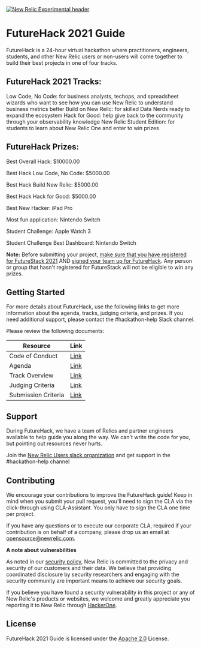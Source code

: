[![New Relic Experimental header](https://github.com/newrelic/opensource-website/raw/master/src/images/categories/Experimental.png)](https://opensource.newrelic.com/oss-category/#new-relic-experimental)

# FutureHack 2021 Guide

FutureHack is a 24-hour virtual hackathon where practitioners, engineers, students, and other New Relic users or non-users will come together to build their best projects in one of four tracks.

## FutureHack 2021 Tracks:

Low Code, No Code: for business analysts, techops, and spreadsheet wizards who want to see how you can use New Relic to understand business metrics better
Build on New Relic: for skilled Data Nerds ready to expand the ecosystem
Hack for Good: help give back to the community through your observability knowledge
New Relic Student Edition:  for students to learn about New Relic One and enter to win prizes

## FutureHack Prizes:

Best Overall Hack: $10000.00

Best Hack Low Code, No Code: $5000.00

Best Hack Build New Relic: $5000.00

Best Hack Hack for Good: $5000.00

Best New Hacker: iPad Pro

Most fun application: Nintendo Switch

Student Challenge: Apple Watch 3

Student Challenge Best Dashboard: Nintendo Switch


__Note:__ Before submitting your project, [make sure that you have registered for FutureStack 2021](https://newrelic.com/futurestack) AND [signed your team up for FutureHack](https://docs.google.com/forms/d/e/1FAIpQLSd-VG61vO3WbCza51Qsv7nsofBGvAtXVLR9XsPZOwhjKCWTOw/viewform). Any person or group that hasn't registered for FutureStack will not be eligible to win any prizes.

## Getting Started

For more details about FutureHack, use the following links to get more information about the agenda, tracks, judging criteria, and prizes.  If you need additional support, please contact the #hackathon-help Slack channel.

Please review the following documents:

| Resource | Link |
|---|---|
| Code of Conduct| [Link](https://github.com/newrelic-experimental/futurehack-2021/blob/main/CodeOfConduct.md) |
| Agenda | [Link](https://github.com/newrelic-experimental/futurehack-2021/blob/main/Agenda.md) |
| Track Overview | [Link](https://github.com/newrelic-experimental/futurehack-2021/blob/main/TrackOverview.md) |
| Judging Criteria | [Link](https://github.com/newrelic-experimental/futurehack-2021/blob/main/JudgingCriteria.md) |
| Submission Criteria | [Link](https://github.com/newrelic-experimental/futurehack-2021/blob/main/SubmissionCriteria.md) |

## Support

During FutureHack, we have a team of Relics and partner engineers available to help guide you along the way. We can't write the code for you, but pointing out resources never hurts.

Join the [New Relic Users slack organization](https://join.slack.com/t/newrelicusers/shared_invite/zt-dh3gka4g-hxFc2GZ4PTXnarex27ZbUQ) and get support in the #hackathon-help channel


## Contributing
We encourage your contributions to improve the FutureHack guide! Keep in mind when you submit your pull request, you'll need to sign the CLA via the click-through using CLA-Assistant. You only have to sign the CLA one time per project.

If you have any questions or to execute our corporate CLA, required if your contribution is on behalf of a company,  please drop us an email at opensource@newrelic.com.

**A note about vulnerabilities**

As noted in our [security policy](../../security/policy), New Relic is committed to the privacy and security of our customers and their data. We believe that providing coordinated disclosure by security researchers and engaging with the security community are important means to achieve our security goals.

If you believe you have found a security vulnerability in this project or any of New Relic's products or websites, we welcome and greatly appreciate you reporting it to New Relic through [HackerOne](https://hackerone.com/newrelic).

## License
FutureHack 2021 Guide is licensed under the [Apache 2.0](http://apache.org/licenses/LICENSE-2.0.txt) License.

